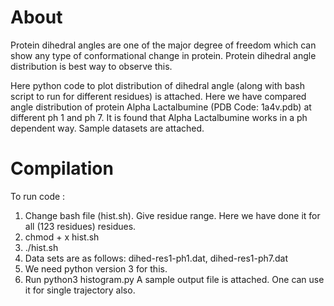 # About
Protein dihedral angles are one of the major degree of freedom which can show any type of conformational change in protein. Protein dihedral angle distribution is best way to observe this.

Here python code to plot distribution of dihedral angle (along with bash script to run for different residues) is attached. Here we have compared angle distribution of protein Alpha Lactalbumine (PDB Code: 1a4v.pdb) at different ph 1 and ph 7. It is found that Alpha Lactalbumine works in a ph dependent way. Sample datasets are attached.

# Compilation

To run code :
1. Change bash file (hist.sh). Give residue range. Here we have done it for all (123 residues) residues.
2. chmod + x hist.sh
3. ./hist.sh
4. Data sets are as follows: dihed-res1-ph1.dat, dihed-res1-ph7.dat
5. We need python version 3 for this.
6. Run python3 histogram.py
A sample output file is attached.
One can use it for single trajectory also.
